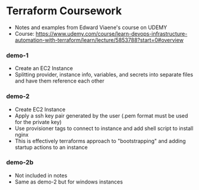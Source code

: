 # Terraform Coursework
- Notes and examples from Edward Viaene's course on UDEMY
- Course: https://www.udemy.com/course/learn-devops-infrastructure-automation-with-terraform/learn/lecture/5853788?start=0#overview

### demo-1
- Create an EC2 Instance
- Splitting provider, instance info, variables, and secrets into separate files and have them reference each other

### demo-2
- Create EC2 Instance
- Apply a ssh key pair generated by the user (.pem format must be used for the private key)
- Use provisioner tags to connect to instance and add shell script to install nginx
- This is effectively terraforms approach to "bootstrapping" and adding startup actions to an instance

### demo-2b
- Not included in notes
- Same as demo-2 but for windows instances

